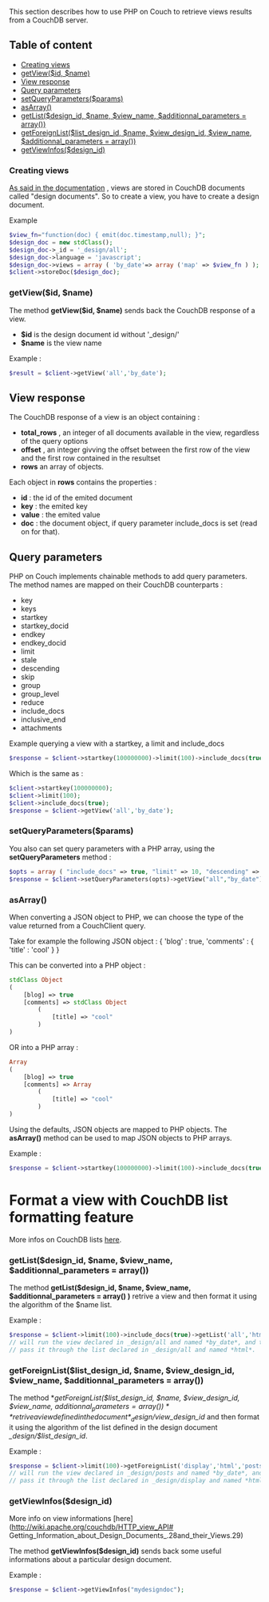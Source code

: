 This section describes how to use PHP on Couch to retrieve views results from a CouchDB server.

## Table of content
- [Creating views](#creating-views)
- [getView($id, $name)](#getviewid-name)
- [View response](#view-response)
- [Query parameters](#query-parameters)
- [setQueryParameters($params)](#setqueryparametersparams)
- [asArray()](#asarray)
- [getList($design_id, $name, $view_name, $additionnal_parameters = array())](#getlistdesign_id-name-view_name-additionnal_parameters--array)
- [getForeignList($list_design_id, $name, $view_design_id, $view_name, $additionnal_parameters = array()) ](#getforeignlistlist_design_id-name-view_design_id-view_name-additionnal_parameters--array)
- [getViewInfos($design_id)](#getviewinfosdesign_id)

### Creating views


[As said in the documentation](http://wiki.apache.org/couchdb/HTTP_view_API) , views are stored in CouchDB documents called "design documents". So to create a view, you have to create a design document.

Example

```php
$view_fn="function(doc) { emit(doc.timestamp,null); }";
$design_doc = new stdClass();
$design_doc->_id = '_design/all';
$design_doc->language = 'javascript';
$design_doc->views = array ( 'by_date'=> array ('map' => $view_fn ) );
$client->storeDoc($design_doc);
```

### getView($id, $name)

The method **getView($id, $name)** sends back the CouchDB response of a view.
 
* **$id** is the design document id without '_design/'
* **$name** is the view name

Example :
```php
$result = $client->getView('all','by_date');
```

## View response

The CouchDB response of a view is an object containing :

* **total_rows** , an integer of all documents available in the view, regardless of the query options
* **offset** , an integer givving the offset between the first row of the view and the first row contained in the resultset
* **rows** an array of objects.

Each object in **rows** contains the properties :

* **id** : the id of the emited document
* **key** : the emited key
* **value** : the emited value
* **doc** : the document object, if query parameter include_docs is set (read on for that).

## Query parameters

PHP on Couch implements chainable methods to add query parameters. The method names are mapped on their CouchDB counterparts :

* key
* keys
* startkey
* startkey_docid
* endkey
* endkey_docid
* limit
* stale
* descending
* skip
* group
* group_level
* reduce
* include_docs
* inclusive_end
* attachments

Example querying a view with a startkey, a limit and include_docs

```php
$response = $client->startkey(100000000)->limit(100)->include_docs(true)->getView('all','by_date');
```

Which is the same as :

```php
$client->startkey(100000000);
$client->limit(100);
$client->include_docs(true);
$response = $client->getView('all','by_date');
```

### setQueryParameters($params)

You also can set query parameters with a PHP array, using the **setQueryParameters** method :

```php
$opts = array ( "include_docs" => true, "limit" => 10, "descending" => true );
$response = $client->setQueryParameters(opts)->getView("all","by_date");
```

### asArray()

When converting a JSON object to PHP, we can choose the type of the value returned from a CouchClient query.

Take for example the following JSON object :
    { 'blog' : true, 'comments' : { 'title' : 'cool' } }

This can be converted into a PHP object :

```php
stdClass Object
(
    [blog] => true
    [comments] => stdClass Object
        (
            [title] => "cool"
        )
)
```

OR into a PHP array :

```php
Array
(
    [blog] => true
    [comments] => Array
        (
            [title] => "cool"
        )
)
```

Using the defaults, JSON objects are mapped to PHP objects. The **asArray()** method can be used to map JSON objects to PHP arrays.

Example :

```php
$response = $client->startkey(100000000)->limit(100)->include_docs(true)->asArray()->getView('all','by_date');
```

Format a view with CouchDB list formatting feature
==================================================

More infos on CouchDB lists [here](http://wiki.apache.org/couchdb/Formatting_with_Show_and_List).

### getList($design_id, $name, $view_name, $additionnal_parameters = array())

The method **getList($design_id, $name, $view_name, $additionnal_parameters = array() )** retrive a view and then format it using the algorithm of the $name list.

Example :

```php
$response = $client->limit(100)->include_docs(true)->getList('all','html','by_date');
// will run the view declared in _design/all and named *by_date*, and then
// pass it through the list declared in _design/all and named *html*.
```

### getForeignList($list_design_id, $name, $view_design_id, $view_name, $additionnal_parameters = array())

The method **getForeignList($list_design_id, $name, $view_design_id, $view_name, $additionnal_parameters = array() )** retrive a view 
defined in the document *_design/$view_design_id* and then format it using the algorithm of the list defined in the design document 
*_design/$list_design_id*.

Example :

```php
$response = $client->limit(100)->getForeignList('display','html','posts','by_date');
// will run the view declared in _design/posts and named *by_date*, and then
// pass it through the list declared in _design/display and named *html*.
```


### getViewInfos($design_id)

More info on view informations [here](http://wiki.apache.org/couchdb/HTTP_view_API# Getting_Information_about_Design_Documents_.28and_their_Views.29)

The method **getViewInfos($design_id)** sends back some useful informations about a particular design document.

Example :

```php
$response = $client->getViewInfos("mydesigndoc");
```

